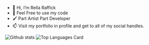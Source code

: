 - 👋 Hi, I’m Rella Raffick
- 👀 Feel Free to use my code 
- 🖌 Part Artist Part Developer
- 📫 Visit my portfolio in profile and get to all of my social handles.

![Github stats](https://github-readme-stats.vercel.app/api?username=rella-raffick&theme=highcontrast&show_icons=true&count_private=true) ![Top Languages Card](https://github-readme-stats.vercel.app/api/top-langs/?username=rella-raffick&layout=compact)




<!---
rella-raffick/rella-raffick is a ✨ special ✨ repository because its `README.md` (this file) appears on your GitHub profile.
You can click the Preview link to take a look at your changes.
--->
